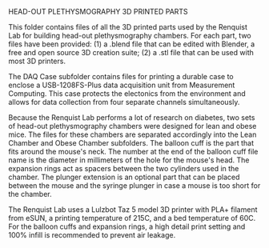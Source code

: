 HEAD-OUT PLETHYSMOGRAPHY 3D PRINTED PARTS

This folder contains files of all the 3D printed parts used by the Renquist Lab for building head-out plethysmography chambers. For each part, two files have been provided: (1) a .blend file that can be edited with Blender, a free and open source 3D creation suite; (2) a .stl file that can be used with most 3D printers.

The DAQ Case subfolder contains files for printing a durable case to enclose a USB-1208FS-Plus data acquisition unit from Measurement Computing. This case protects the electonics from the environment and allows for data collection from four separate channels simultaneously.

Because the Renquist Lab performs a lot of research on diabetes, two sets of head-out plethysmography chambers were designed for lean and obese mice. The files for these chambers are separated accordingly into the Lean Chamber and Obese Chamber subfolders. The balloon cuff is the part that fits around the mouse's neck. The number at the end of the balloon cuff file name is the diameter in millimeters of the hole for the mouse's head. The expansion rings act as spacers between the two cylinders used in the chamber. The plunger extension is an optional part that can be placed between the mouse and the syringe plunger in case a mouse is too short for the chamber.

The Renquist Lab uses a Lulzbot Taz 5 model 3D printer with PLA+ filament from eSUN, a printing temperature of 215C, and a bed temperature of 60C. For the balloon cuffs and expansion rings, a high detail print setting and 100% infill is recommended to prevent air leakage.
